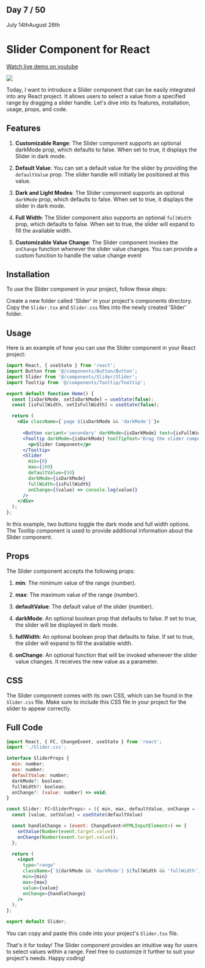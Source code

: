 ## Day 7 / 50

July 14thAugust 26th

# Slider Component for React 
<a href="https://www.youtube.com/watch?v=t_Mkn9QZZmE">Watch live demo on youtube</a>

<a href="https://www.youtube.com/watch?v=t_Mkn9QZZmE"><img src="https://cdn.discordapp.com/attachments/715319623637270638/1129446105776672818/Frame_455.png"/></a> 


Today, I want to introduce a Slider component that can be easily integrated into any React project. It allows users to select a value from a specified range by dragging a slider handle. Let's dive into its features, installation, usage, props, and code.

## Features

1. **Customizable Range**: The Slider component supports an optional darkMode prop, which defaults to false. When set to true, it displays the Slider in dark mode.

2. **Default Value**: You can set a default value for the slider by providing the `defaultValue` prop. The slider handle will initially be positioned at this value.

3. **Dark and Light Modes**: The Slider component supports an optional `darkMode` prop, which defaults to false. When set to true, it displays the slider in dark mode.

4. **Full Width**: The Slider component also supports an optional `fullWidth` prop, which defaults to false. When set to true, the slider will expand to fill the available width.

5. **Customizable Value Change**:  The Slider component invokes the `onChange` function whenever the slider value changes. You can provide a custom function to handle the value change event


## Installation 

To use the Slider component in your project, follow these steps:

Create a new folder called 'Slider' in your project's components directory.
Copy the `Slider.tsx` and `Slider.css` files into the newly created 'Slider' folder.

## Usage 

Here is an example of how you can use the Slider component in your React project:

```jsx 
import React, { useState } from 'react';
import Button from '@/components/Button/Button';
import Slider from '@/components/Slider/Slider';
import Tooltip from '@/components/Tooltip/Tooltip';

export default function Home() {
  const [isDarkMode, setIsDarkMode] = useState(false);
  const [isFullWidth, setIsFullWidth] = useState(false);

  return (
    <div className={`page ${isDarkMode && 'darkMode'}`}>
      
      <Button variant='secondary' darkMode={isDarkMode} text={isFullWidth ? 'Untoggle full width' : 'Toggle full width'} handleClick={async () => setIsFullWidth(!isFullWidth)} />
      <Tooltip darkMode={isDarkMode} toolTipText='Drag the slider component to update a custom value from a custom range.'>
        <p>Slider Component</p>
      </Tooltip>
      <Slider
        min={0}
        max={100}
        defaultValue={50}
        darkMode={isDarkMode}
        fullWidth={isFullWidth}
        onChange={(value) => console.log(value)}
      />
    </div>
  );
};


```
In this example, two buttons toggle the dark mode and full width options. The Tooltip component is used to provide additional information about the Slider component. 

## Props

The Slider component accepts the following props:

1. **min**: The minimum value of the range (number).

2. **max**: The maximum value of the range (number).

3. **defaultValue**: The default value of the slider (number).
4. **darkMode**: An optional boolean prop that defaults to false. If set to true, the slider will be displayed in dark mode.
5. **fullWidth**: An optional boolean prop that defaults to false. If set to true, the slider will expand to fill the available width.
6. **onChange**: An optional function that will be invoked whenever the slider value changes. It receives the new value as a parameter.


## CSS 

The Slider component comes with its own CSS, which can be found in the `Slider.css` file. Make sure to include this CSS file in your project for the slider to appear correctly.

## Full Code 

```jsx
import React, { FC, ChangeEvent, useState } from 'react';
import './Slider.css';

interface SliderProps {
  min: number;
  max: number;
  defaultValue: number;
  darkMode?: boolean;
  fullWidth?: boolean;
  onChange?: (value: number) => void;
}

const Slider: FC<SliderProps> = ({ min, max, defaultValue, onChange = () => { }, darkMode = false, fullWidth=false }) => {
  const [value, setValue] = useState(defaultValue)

  const handleChange = (event: ChangeEvent<HTMLInputElement>) => {
    setValue(Number(event.target.value))
    onChange(Number(event.target.value));
  };

  return (
    <input
      type="range"
      className={`${darkMode && 'darkMode'} ${fullWidth && 'fullWidth'}`}
      min={min}
      max={max}
      value={value}
      onChange={handleChange}
    />
  );
};

export default Slider;

```

You can copy and paste this code into your project's `Slider.tsx` file.

That's it for today! The Slider component provides an intuitive way for users to select values within a range. Feel free to customize it further to suit your project's needs. Happy coding!
